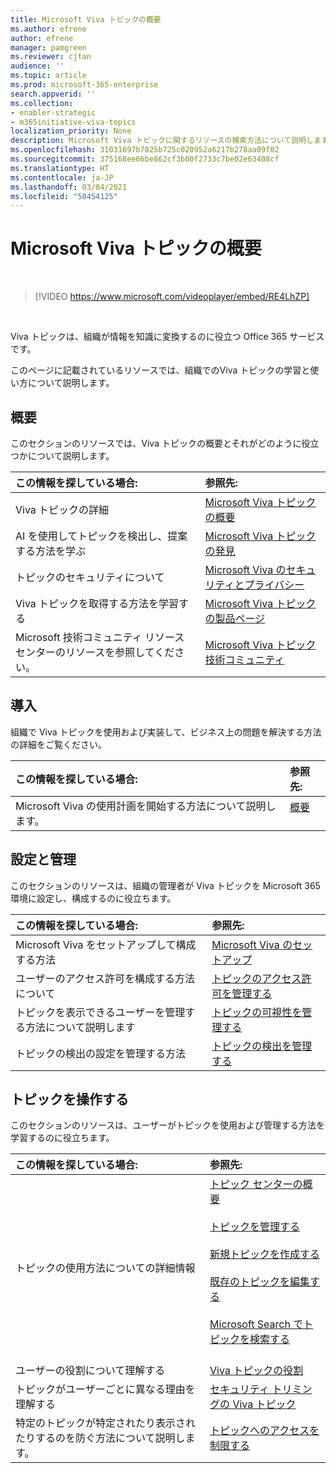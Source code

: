 ```yaml
---
title: Microsoft Viva トピックの概要
ms.author: efrene
author: efrene
manager: pamgreen
ms.reviewer: cjtan
audience: ''
ms.topic: article
ms.prod: microsoft-365-enterprise
search.appverid: ''
ms.collection:
- enabler-strategic
- m365initiative-viva-topics
localization_priority: None
description: Microsoft Viva トピックに関するリソースの検索方法について説明します。
ms.openlocfilehash: 31031697b7825b725c020952a6217b278aa09f02
ms.sourcegitcommit: 375168ee66be862cf3b00f2733c7be02e63408cf
ms.translationtype: HT
ms.contentlocale: ja-JP
ms.lasthandoff: 03/04/2021
ms.locfileid: "50454125"
---
```

# <a name="introduction-to-microsoft-viva-topics"></a>Microsoft Viva トピックの概要

</br>

> [!VIDEO https://www.microsoft.com/videoplayer/embed/RE4LhZP]  

</br>


Viva トピックは、組織が情報を知識に変換するのに役立つ Office 365 サービスです。

このページに記載されているリソースでは、組織でのViva トピックの学習と使い方について説明します。

## <a name="get-started"></a>概要

このセクションのリソースでは、Viva トピックの概要とそれがどのように役立つかについて説明します。

| この情報を探している場合: | 参照先: |
|:-----|:-----|
|Viva トピックの詳細|[Microsoft Viva トピックの概要](topic-experiences-overview.md)|
|AI を使用してトピックを検出し、提案する方法を学ぶ|[Microsoft Viva トピックの発見](topic-experiences-discovery.md)|
|トピックのセキュリティについて|[Microsoft Viva のセキュリティとプライバシー](topic-experiences-security-privacy.md)|
|Viva トピックを取得する方法を学習する|[Microsoft Viva トピックの製品ページ](https://www.microsoft.com/microsoft-viva/topics?activetab=pivot%3aoverviewtab)|
|Microsoft 技術コミュニティ リソース センターのリソースを参照してください。|[Microsoft Viva トピック技術コミュニティ](https://resources.techcommunity.microsoft.com/viva-topics/)|



## <a name="adoption"></a>導入

組織で Viva トピックを使用および実装して、ビジネス上の問題を解決する方法の詳細をご覧ください。 

| この情報を探している場合: | 参照先: |
|:-----|:-----|
|Microsoft Viva の使用計画を開始する方法について説明します。 |[概要](topics-adoption-getstarted.md)<br><br>|  

## <a name="set-up-and-administration"></a>設定と管理

このセクションのリソースは、組織の管理者が Viva トピックを Microsoft 365 環境に設定し、構成するのに役立ちます。

| この情報を探している場合: | 参照先: |
|:-----|:-----|
|Microsoft Viva をセットアップして構成する方法|[Microsoft Viva のセットアップ](set-up-topic-experiences.md)|
|ユーザーのアクセス許可を構成する方法について|[トピックのアクセス許可を管理する](topic-experiences-user-permissions.md)|
|トピックを表示できるユーザーを管理する方法について説明します|[トピックの可視性を管理する](topic-experiences-knowledge-rules.md)|
|トピックの検出の設定を管理する方法|[トピックの検出を管理する](topic-experiences-discovery.md)|

## <a name="work-with-topics"></a>トピックを操作する

このセクションのリソースは、ユーザーがトピックを使用および管理する方法を学習するのに役立ちます。

| この情報を探している場合: | 参照先: |
|:-----|:-----|
|トピックの使用方法についての詳細情報|[トピック センターの概要](topic-center-overview.md)<br><br>[トピックを管理する](manage-topics.md)<br><br>[新規トピックを作成する](create-a-topic.md)<br><br>[既存のトピックを編集する](edit-a-topic.md)<br><br>[Microsoft Search でトピックを検索する](search.md)<br><br>|
|ユーザーの役割について理解する|[Viva トピックの役割](topic-experiences-roles.md)|
|トピックがユーザーごとに異なる理由を理解する|[セキュリティ トリミングの Viva トピック](topic-experiences-security-trimming.md)|
|特定のトピックが特定されたり表示されたりするのを防ぐ方法について説明します。|[トピックへのアクセスを制限する](restrict-access-to-topics.md)|




